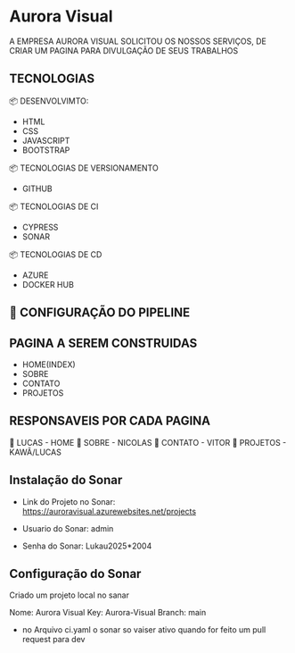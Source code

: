 # Aurora Visual

A EMPRESA AURORA VISUAL SOLICITOU OS NOSSOS SERVIÇOS, DE CRIAR UM PAGINA 
PARA DIVULGAÇÃO DE SEUS TRABALHOS

## TECNOLOGIAS

📦 DESENVOLVIMTO:

- HTML
- CSS
- JAVASCRIPT
- BOOTSTRAP 

📦 TECNOLOGIAS DE VERSIONAMENTO

- GITHUB

📦 TECNOLOGIAS DE CI 

- CYPRESS
- SONAR

📦 TECNOLOGIAS DE CD

- AZURE
- DOCKER HUB

## 🔧 CONFIGURAÇÃO DO PIPELINE



## PAGINA A SEREM CONSTRUIDAS

- HOME(INDEX)
- SOBRE
- CONTATO
- PROJETOS

## RESPONSAVEIS POR CADA PAGINA

📌 LUCAS - HOME
📌 SOBRE - NICOLAS
📌 CONTATO - VITOR
📌 PROJETOS - KAWÃ/LUCAS

## Instalação do Sonar

- Link do Projeto no Sonar: https://auroravisual.azurewebsites.net/projects

- Usuario do Sonar: admin
- Senha do Sonar: Lukau2025*2004

## Configuração do Sonar

Criado um projeto local no sanar

Nome:  Aurora Visual
Key:  Aurora-Visual
Branch: main

- no Arquivo ci.yaml o sonar so vaiser ativo quando for feito um 
pull request para dev 